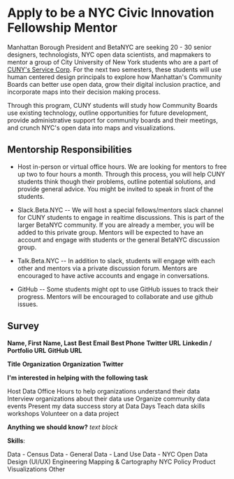 # Apply to be a NYC Civic Innovation Fellowship Mentor

Manhattan Borough President and BetaNYC are seeking 20 - 30 senior designers, technologists, NYC open data scientists, and mapmakers to mentor a group of City University of New York students who are a part of [CUNY's Service Corp](). For the next two semesters, these students will use human centered design principals to explore how Manhattan's Community Boards can better use open data, grow their digital inclusion practice, and  incorporate maps into their decision making process.

Through this program, CUNY students will study how Community Boards use existing technology, outline opportunities for future development, provide administrative support for community boards and their meetings, and crunch NYC's open data into maps and visualizations.


## Mentorship Responsibilities 

 * Host in-person or virtual office hours. We are looking for mentors to free up two to four hours a month. Through this process, you will help CUNY students think though their problems, outline potential solutions, and provide general advice. You might be invited to speak in front of the students.

 * Slack.Beta.NYC -- We will host a special fellows/mentors slack channel for CUNY students to engage in realtime discussions. This is part of the larger BetaNYC community. If you are already a member, you will be added to this private group. Mentors will be expected to have an account and engage with students or the general BetaNYC discussion group.

 * Talk.Beta.NYC -- In addition to slack, students will engage with each other and mentors via a private discussion forum. Mentors are encouraged to have active accounts and engage in conversations.

 * GitHub -- Some students might opt to use GitHub issues to track their progress. Mentors will be encouraged to collaborate and use github issues.


## Survey

**Name, First**
**Name, Last**
**Best Email**
**Best Phone**
**Twitter URL**
**Linkedin / Portfolio URL**
**GitHub URL**

**Title**
**Organization**
**Organization Twitter**

**I'm interested in helping with the following task**

Host Data Office Hours to help organizations understand their data
Interview organizations about their data use
Organize community data events
Present my data success story at Data Days
Teach data skills workshops
Volunteer on a data project

**Anything we should know?**
*text block*

**Skills**:

Data - Census 
Data - General
Data - Land Use 
Data - NYC Open Data
Design (UI/UX)
Engineering
Mapping & Cartography
NYC Policy
Product
Visualizations
Other
